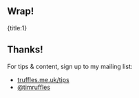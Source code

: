 ## Wrap!
{title:1}

## Thanks!

For tips & content, sign up to my mailing list:

- [truffles.me.uk/tips](http://truffles.me.uk/tips)
- [@timruffles](https://www.twitter.com/timruffles)
